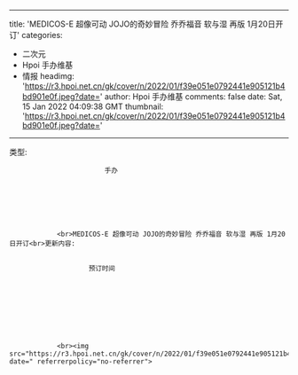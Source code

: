 
---
title: 'MEDICOS-E 超像可动 JOJO的奇妙冒险 乔乔福音 软与湿 再版 1月20日开订'
categories: 
 - 二次元
 - Hpoi 手办维基
 - 情报
headimg: 'https://r3.hpoi.net.cn/gk/cover/n/2022/01/f39e051e0792441e905121b4bd901e0f.jpeg?date='
author: Hpoi 手办维基
comments: false
date: Sat, 15 Jan 2022 04:09:38 GMT
thumbnail: 'https://r3.hpoi.net.cn/gk/cover/n/2022/01/f39e051e0792441e905121b4bd901e0f.jpeg?date='
---

<div>   
类型:
                    
                        
                            手办
                        
                        
                        
                        
                        
                        
                    
                <br>MEDICOS-E 超像可动 JOJO的奇妙冒险 乔乔福音 软与湿 再版 1月20日开订<br>更新内容: 
                
                    
                        预订时间
                    
                    
                    
                    
                    
                    
                    
                
                    
                <br><img src="https://r3.hpoi.net.cn/gk/cover/n/2022/01/f39e051e0792441e905121b4bd901e0f.jpeg?date=" referrerpolicy="no-referrer">  
</div>
            